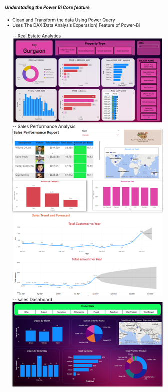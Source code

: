 ##### Understading the Power Bi Core feature
- Clean and Transform the data Using Power Query
- Uses The DAX(Data Analysis Experssion) Feature of Power-Bi
  <br><br>
-- Real Estate Analytics
![Real Estate Analysis](https://github.com/sandeeprairai/Power-Bi-Dashboard/blob/main/Capture.PNG)
-- Sales Performance Analysis
![Sales_Performance_Report](https://github.com/sandeeprairai/Power-Bi-Dashboard/blob/main/sales1.PNG)
![Sales_Forescasting](https://github.com/sandeeprairai/Power-Bi-Dashboard/blob/main/sales2.PNG)
-- sales Dashboard
![Sales_Dax](https://github.com/sandeeprairai/Power-Bi-Dashboard/blob/main/dashboard_dax.PNG)

